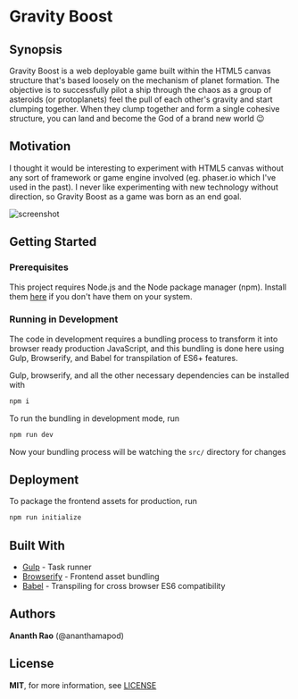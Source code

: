 # Gravity Boost

## Synopsis

Gravity Boost is a web deployable game built within the HTML5 canvas structure that's based loosely on the mechanism of planet formation. The objective is to successfully pilot a ship through the chaos as a group of asteroids (or protoplanets) feel the pull of each other's gravity and start clumping together. When they clump together and form a single cohesive structure, you can land and become the God of a brand new world :wink:

## Motivation

I thought it would be interesting to experiment with HTML5 canvas without any sort of framework or game engine involved (eg. phaser.io which I've used in the past). I never like experimenting with new technology without direction, so Gravity Boost as a game was born as an end goal.

![screenshot](https://user-images.githubusercontent.com/5254722/32709354-baf89d00-c7fd-11e7-8c79-3f2000b503f7.png)

## Getting Started

### Prerequisites

This project requires Node.js and the Node package manager (npm). Install them [here](https://nodejs.org/en/) if you don't have them on your system.

### Running in Development

The code in development requires a bundling process to transform it into browser ready production JavaScript, and this bundling is done here using Gulp, Browserify, and Babel for transpilation of ES6+ features.

Gulp, browserify, and all the other necessary dependencies can be installed with

```bash
npm i
```

To run the bundling in development mode, run

```bash
npm run dev
```

Now your bundling process will be watching the `src/` directory for changes

## Deployment

To package the frontend assets for production, run

```bash
npm run initialize
```

## Built With

* [Gulp](https://gulpjs.com/) - Task runner
* [Browserify](http://browserify.org/) - Frontend asset bundling
* [Babel](https://babeljs.io/) - Transpiling for cross browser ES6 compatibility

## Authors

**Ananth Rao** (@ananthamapod)

## License

**MIT**, for more information, see [LICENSE](LICENSE)
